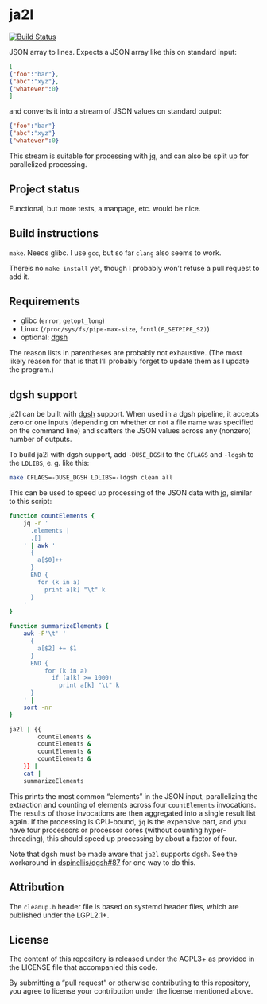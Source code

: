 # ja2l

[![Build Status](https://travis-ci.org/lucaswerkmeister/ja2l.svg?branch=master)](https://travis-ci.org/lucaswerkmeister/ja2l)

JSON array to lines.
Expects a JSON array like this on standard input:

```json
[
{"foo":"bar"},
{"abc":"xyz"},
{"whatever":0}
]
```

and converts it into a stream of JSON values on standard output:

```json
{"foo":"bar"}
{"abc":"xyz"}
{"whatever":0}
```

This stream is suitable for processing with [jq],
and can also be split up for parallelized processing.

## Project status

Functional, but more tests, a manpage, etc. would be nice.

## Build instructions

`make`. Needs glibc.
I use `gcc`, but so far `clang` also seems to work.

There’s no `make install` yet,
though I probably won’t refuse a pull request to add it.

## Requirements

* glibc (`error`, `getopt_long`)
* Linux (`/proc/sys/fs/pipe-max-size`, `fcntl(F_SETPIPE_SZ)`)
* optional: [dgsh]

The reason lists in parentheses are probably not exhaustive.
(The most likely reason for that is that
I’ll probably forget to update them as I update the program.)

## dgsh support

ja2l can be built with [dgsh] support.
When used in a dgsh pipeline,
it accepts zero or one inputs
(depending on whether or not a file name was specified on the command line)
and scatters the JSON values across any (nonzero) number of outputs.

To build ja2l with dgsh support,
add `-DUSE_DGSH` to the `CFLAGS`
and `-ldgsh` to the `LDLIBS`,
e. g. like this:

```sh
make CFLAGS=-DUSE_DGSH LDLIBS=-ldgsh clean all
```

This can be used to speed up processing of the JSON data with [jq],
similar to this script:

```sh
function countElements {
    jq -r '
      .elements |
      .[]
    ' | awk '
      {
        a[$0]++
      }
      END {
        for (k in a)
          print a[k] "\t" k
      }
    '
}

function summarizeElements {
    awk -F'\t' '
      {
        a[$2] += $1
      }
      END {
          for (k in a)
            if (a[k] >= 1000)
              print a[k] "\t" k
      }
    ' |
    sort -nr
}

ja2l | {{
        countElements &
        countElements &
        countElements &
        countElements &
    }} |
    cat |
    summarizeElements
```

This prints the most common “elements” in the JSON input,
parallelizing the extraction and counting of elements across four `countElements` invocations.
The results of those invocations are then aggregated into a single result list again.
If the processing is CPU-bound,
`jq` is the expensive part,
and you have four processors or processor cores (without counting hyper-threading),
this should speed up processing by about a factor of four.

Note that dgsh must be made aware that `ja2l` supports dgsh.
See the workaround in [dspinellis/dgsh#87] for one way to do this.

## Attribution

The `cleanup.h` header file is based on systemd header files,
which are published under the LGPL2.1+.

## License

The content of this repository is released under the AGPL3+
as provided in the LICENSE file that accompanied this code.

By submitting a “pull request” or otherwise contributing to
this repository, you agree to license your contribution under
the license mentioned above.

[dgsh]: https://www.spinellis.gr/sw/dgsh/
[jq]: https://stedolan.github.io/jq/
[dspinellis/dgsh#87]: https://github.com/dspinellis/dgsh/issues/87
